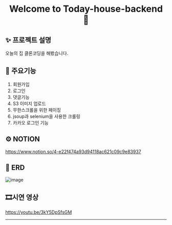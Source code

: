 <h1 align="center">Welcome to Today-house-backend 👋</h1>
<p align="center">

## ✨ 프로젝트 설명

오늘의 집 클론코딩을 해봤습니다.

## 🚀 주요기능

1. 회원가입
2. 로그인
3. 댓글기능
4. S3 이미지 업로드
5. 무한스크롤을 위한 페이징
6. jsoup과 selenium을 사용한 크롤링
7. 카카오 로그인 기능

## ⚙ NOTION
https://www.notion.so/4-e22f474a93d94118ac621c09c9e83937

## 📝 ERD

![image](https://user-images.githubusercontent.com/74438259/228840463-7dfca429-209f-48c9-8f8c-44cd3e146873.png)


## 🎞시연 영상

https://youtu.be/3kY5DpSfsGM

---
